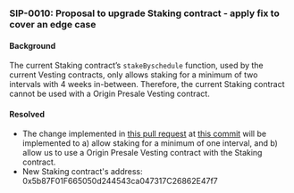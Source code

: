 ### SIP-0010: Proposal to upgrade Staking contract - apply fix to cover an edge case

#### Background
The current Staking contract’s `stakeByschedule` function, used by the current Vesting contracts, only allows staking for a minimum of two intervals with 4 weeks in-between. Therefore, the current Staking contract cannot be used with a Origin Presale Vesting contract.

#### Resolved
- The change implemented in [this pull request](https://github.com/DistributedCollective/Sovryn-smart-contracts/pull/159) at [this commit](https://github.com/DistributedCollective/Sovryn-smart-contracts/pull/159/commits/c44a43969fba41285afbc23adbce7edc83d9104a) will be implemented to a) allow staking for a minimum of one interval, and b) allow us to use a Origin Presale Vesting contract with the Staking contract.
- New Staking contract's address: 0x5b87F01F665050d244543ca047317C26862E47f7